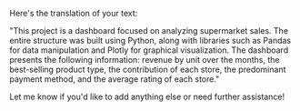Here's the translation of your text:

"This project is a dashboard focused on analyzing supermarket sales. The entire structure was built using Python, along with libraries such as Pandas for data manipulation and Plotly for graphical visualization. The dashboard presents the following information: revenue by unit over the months, the best-selling product type, the contribution of each store, the predominant payment method, and the average rating of each store."

Let me know if you'd like to add anything else or need further assistance!
